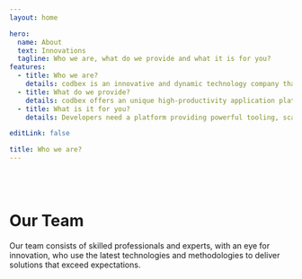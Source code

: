 ```yaml
---
layout: home

hero:
  name: About
  text: Innovations
  tagline: Who we are, what do we provide and what it is for you?
features:
  - title: Who we are?
    details: codbex is an innovative and dynamic technology company that specializes in providing software solutions to businesses in a variety of industries. We at codbex put our customers’ satisfaction first - our aspiration is to be a trusted partner for companies that want to use the full potential of their assets and drive sustainable success in an increasingly competitive digital environment.
  - title: What do we provide?
    details: codbex offers an unique high-productivity application platform foundation for our partner’s network to design and develop vertical industry solutions based on the variety of open source technologies and open standards, and deliver them to customers on any hyperscaler as well as on-premises. Our leading offerings include advanced database management systems, reliable business process integration tools, and customized software solutions designed to improve business productivity.
  - title: What is it for you?
    details: Developers need a platform providing powerful tooling, scallable infrastructure and a huge number of reusable components. Enterprises looking for a modern, extendable and secure cloud applications for their specific business needs. Vendors want to build solutions tailored for specific customer’s needs by combining ready to use components. Resellers want to expand their products and services portfolio by promoting and reselling vertical industry solutions.

editLink: false

title: Who we are?
---
```


<script setup>
import {
  VPTeamMembers,
} from 'vitepress/theme';

const members = [
  {
    name: 'Atanas Himchev',
    title: 'CSO',
    avatar: 'https://www.codbex.com/images/staff/atanas.jpg',
    links: [
      { icon: 'github', link: 'https://github.com/himchev/' },
      { icon: 'linkedin', link: 'https://www.linkedin.com/in/atanas-himchev-a4a9114/' }
    ]
  },
  {
    name: 'Boris Nenchovski',
    title: 'Platform',
    avatar: 'https://www.codbex.com/images/staff/boris.jpg',
    links: [
      { icon: 'github', link: 'https://github.com/BorisNen/' },
      { icon: 'linkedin', link: 'https://www.linkedin.com/in/boris-n-b27b19195/' }
    ]
  },
  {
    name: 'Desislava Rasheva',
    title: 'Legal Advisor',
    avatar: 'https://www.codbex.com/images/staff/desislava.jpg',
    links: [
      { icon: 'linkedin', link: 'https://www.linkedin.com/in/dessislava-rasheva-pavlova-ab1a9a107/' }
    ]
  },
  {
    name: 'Dimitar Velev',
    title: 'Blockchain',
    avatar: 'https://www.codbex.com/images/staff/dimitar.jpg',
    links: [
      { icon: 'github', link: 'https://github.com/d-velev/' },
      { icon: 'linkedin', link: 'https://www.linkedin.com/in/d-velev/' }
    ]
  },
  {
    name: 'Emil Momchev',
    title: 'Student',
    avatar: 'https://www.codbex.com/images/staff/emil.jpg',
    links: [
      { icon: 'github', link: 'https://github.com/Mrgoblings/' },
      { icon: 'linkedin', link: 'https://www.linkedin.com/in/emil-momchev/' }
    ]
  },
  {
    name: 'Iliyan Velichkov',
    title: 'Java',
    avatar: 'https://www.codbex.com/images/staff/iliyan.png',
    links: [
      { icon: 'github', link: 'https://github.com/iliyan-velichkov/' },
      { icon: 'linkedin', link: 'https://www.linkedin.com/in/iliyan-velichkov/' }
    ]
  },
  {
    name: 'Ivo Yakov',
    title: 'IoT',
    avatar: 'https://www.codbex.com/images/staff/ivo.jpg',
    links: [
      { icon: 'github', link: 'https://github.com/Fluctuationqt' },
      { icon: 'linkedin', link: 'https://www.linkedin.com/in/ivo-yakov-9681b9226/' }
    ]
  },
  {
    name: 'Mimi Delcheva',
    title: 'Marketing',
    avatar: 'https://www.codbex.com/images/staff/mimi.jpg',
    links: [
      { icon: 'linkedin', link: 'https://www.linkedin.com/in/mimi-delcheva-998b12231/' }
    ]
  },
  {
    name: 'Mina Doncheva',
    title: 'Developer',
    avatar: 'https://www.codbex.com/images/staff/mina.jpg',
    links: [
      { icon: 'github', link: 'https://github.com/MinaDoncheva' },
      { icon: 'linkedin', link: 'https://www.linkedin.com/in/mina-doncheva-136594183/' }
    ]
  },
  {
    name: 'Nedelcho Delchev',
    title: 'CEO',
    avatar: 'https://www.codbex.com/images/staff/nedelcho.jpg',
    links: [
      { icon: 'github', link: 'https://github.com/delchev' },
      { icon: 'linkedin', link: 'https://www.linkedin.com/in/nedelcho-delchev-67089421/' }
    ]
  },
  {
    name: 'Nedelcho Delchev Jr.',
    title: 'Applications',
    avatar: 'https://www.codbex.com/images/staff/nedelchojr.jpg',
    links: [
      { icon: 'github', link: 'https://github.com/nedelcho-delchev-tues' },
      { icon: 'linkedin', link: 'https://www.linkedin.com/in/nedelcho-delchev/' }
    ]
  },
  {
    name: 'Stan Genchev',
    title: 'UX',
    avatar: 'https://www.codbex.com/images/staff/stan.jpg',
    links: [
      { icon: 'github', link: 'https://github.com/StanZGenchev' },
      { icon: 'linkedin', link: 'https://www.linkedin.com/in/stan-genchev/' }
    ]
  },
  {
    name: 'Tomislav Ivanov',
    title: 'Student',
    avatar: 'https://www.codbex.com/images/staff/tomi.jpg',
    links: [
      { icon: 'github', link: 'https://github.com/TIVMOF' },
      { icon: 'linkedin', link: 'https://www.linkedin.com/in/tomy-ivanov-1b0224289/' }
    ]
  },
  {
    name: 'Vladimir Mutafov',
    title: 'Research',
    avatar: 'https://www.codbex.com/images/staff/vladimir.jpg',
    links: [
      { icon: 'github', link: 'https://github.com/vmutafov' },
      { icon: 'linkedin', link: 'https://www.linkedin.com/in/vladimir-mutafov-a84055114/' }
    ]
  },
  {
    name: 'Yordan Pavlov',
    title: 'CTO',
    avatar: 'https://www.codbex.com/images/staff/yordan.jpg',
    links: [
      { icon: 'github', link: 'https://github.com/ThuF' },
      { icon: 'linkedin', link: 'https://www.linkedin.com/in/jordan-pavlov/' }
    ]
  }
]
</script>

<br/><br/>

# Our Team
    
Our team consists of skilled professionals and experts, with an eye for innovation, who use the latest technologies and methodologies to deliver solutions that exceed expectations.


  <VPTeamMembers :members="members"/>


<style scope>
  @media (min-width: 640px) {
    .lead[data-v-f3b658bb] {
      text-align: left;
      max-width: 100%;
    }
  }

  @media (min-width: 960px) {
    .lead[data-v-f3b658bb] {
      text-align: left;
      max-width: 80%;
    }
  }

  @media (min-width: 1280px) {
    .lead[data-v-f3b658bb] {
      text-align: left;
      max-width: 60%;
    }
  }
</style>
